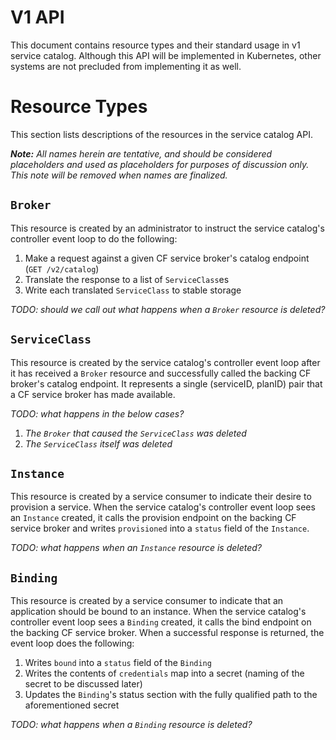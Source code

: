 # V1 API

This document contains resource types and their standard usage in v1 service
catalog. Although this API will be implemented in Kubernetes, other systems
are not precluded from implementing it as well.

# Resource Types

This section lists descriptions of the resources in the service catalog API.

*__Note:__ All names herein are tentative, and should be considered placeholders
and used as placeholders for purposes of discussion only. This note will be
removed when names are finalized.*

## `Broker`

This resource is created by an administrator to instruct the service catalog's
controller event loop to do the following:

1. Make a request against a given CF service broker's catalog endpoint
   (`GET /v2/catalog`)
2. Translate the response to a list of `ServiceClass`es
3. Write each translated `ServiceClass` to stable storage

*TODO: should we call out what happens when a `Broker` resource is deleted?*

## `ServiceClass`

This resource is created by the service catalog's controller event loop after
it has received a `Broker` resource and successfully called the backing CF
broker's catalog endpoint. It represents a single (serviceID, planID) pair that
a CF service broker has made available.

*TODO: what happens in the below cases?*

1. *The `Broker` that caused the `ServiceClass` was deleted*
1. *The `ServiceClass` itself was deleted*

## `Instance`

This resource is created by a service consumer to indicate their desire to
provision a service. When the service catalog's controller event loop sees an
`Instance` created, it calls the provision endpoint on the backing CF service
broker and writes `provisioned` into a `status` field of the
`Instance`.

*TODO: what happens when an `Instance` resource is deleted?*

## `Binding`

This resource is created by a service consumer to indicate that an application
should be bound to an instance. When the service catalog's controller event
loop sees a `Binding` created, it calls the bind endpoint on the backing CF
service broker. When a successful response is returned, the event loop does
the following:

1. Writes `bound` into a `status` field of the `Binding`
1. Writes the contents of `credentials` map into a secret (naming of the secret
   to be discussed later)
1. Updates the `Binding`'s status section with the fully qualified path to the
   aforementioned secret

*TODO: what happens when a `Binding` resource is deleted?*
